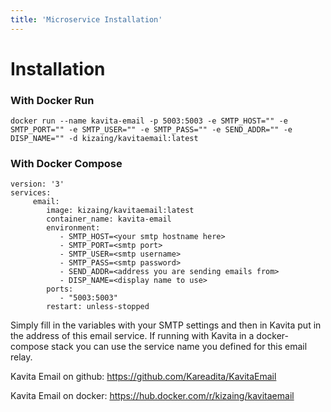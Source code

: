 ```yaml
---
title: 'Microservice Installation'
---
```


# Installation

### With Docker Run

`docker run --name kavita-email -p 5003:5003 -e SMTP_HOST="" -e SMTP_PORT="" -e SMTP_USER="" -e SMTP_PASS="" -e SEND_ADDR="" -e DISP_NAME="" -d kizaing/kavitaemail:latest`

### With Docker Compose

```
version: '3'
services:
     email:
        image: kizaing/kavitaemail:latest
        container_name: kavita-email
        environment:
           - SMTP_HOST=<your smtp hostname here>
           - SMTP_PORT=<smtp port>
           - SMTP_USER=<smtp username>
           - SMTP_PASS=<smtp password>
           - SEND_ADDR=<address you are sending emails from>
           - DISP_NAME=<display name to use>
        ports:
           - "5003:5003"
        restart: unless-stopped
```

Simply fill in the variables with your SMTP settings and then in Kavita put in the address of this email service. If running with Kavita in a docker-compose stack you can use the service name you defined for this email relay. 

Kavita Email on github: https://github.com/Kareadita/KavitaEmail

Kavita Email on docker: https://hub.docker.com/r/kizaing/kavitaemail
